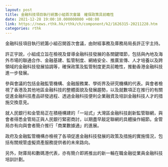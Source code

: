 ```yaml
---
layout: post
title: 金融科技項目執行統籌小組首次會議　確保政策具前瞻性
date: 2021-12-28 19:00:10.000000000 +08:00
link: https://news.rthk.hk/rthk/ch/component/k2/1626315-20211228.htm
categories: rthk
---
```


金融科技項目執行統籌小組召開首次會議，由財經事務及庫務局局長許正宇主持。

許正宇說，小組成立旨在檢視及督導金融科技發展的各關鍵環節，包括與內地及海外市場的聯通合作、金融基建、監管制度、網絡安全、推廣宣傳、人才培養以及跨領域的金融科技發展協調等，確保政策及監管制度更具前瞻性，推動香港金融科技進一步發展。

參與會議的包括金融監管機構、金融服務業、學術界及研究機構的代表。與會者檢視了香港及其他地區金融科技的整體面貌及發展趨勢，以及就數項正在推行的有關促進金融科技產品研發過程、透過金融科技便利企業融資及培訓金融科技人才的措施交換意見。

就人民銀行和金管局正在積極構建的「一站式」大灣區金融科技創新監管聯網，與會者得悉金管局正與人民銀行緊密商討，以期盡早敲定聯網的具體操作細節。金管局亦有向與會者簡介推行「商業數據通」的進展。

政府及金融監管機構亦檢視了各項促進金融科技發展的政策及措施的實施情況，包括有關規管虛擬資產服務提供者的未來路向。

另外，財庫局和數碼港代表，亦有簡介即將推出的新一輪在職金融從業員金融科技培訓計劃。
